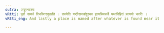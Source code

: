 ```yaml
---
sutra: अदूरभवश्च
vRtti: पूर्वा समर्थ विभक्तिरनुवर्तते । तस्येति षष्ठीसमर्थाद्दूरभव इत्यस्मिन्नर्थे यथाविहितं प्रत्ययो भवति ॥
vRtti_eng: And lastly a place is named after whatever is found near it.

---
```

